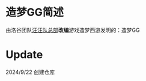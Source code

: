 # 造梦GG简述
由洛谷团队[汪汪队总部](https://www.luogu.com.cn/team/85363)**改编**游戏造梦西游发明的：造梦GG
# Update
2024/9/22 创建仓库
